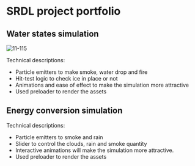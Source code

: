 # SRDL project portfolio

## Water states simulation 
![11-115](https://github.com/user-attachments/assets/56f77ff9-6890-44bc-8bd4-772b7691b19b)

Technical descriptions:
- Particle emitters to make smoke, water drop and fire
- Hit-test logic to check ice in place or not
- Animations and ease of effect to make the simulation more attractive
- Used preloader to render the assets

## Energy conversion simulation



Technical descriptions:
- Particle emitters to smoke and rain
- Slider to control the clouds, rain and smoke quantity
- Interactive animations will make the simulation more attractive.
- Used preloader to render the assets



